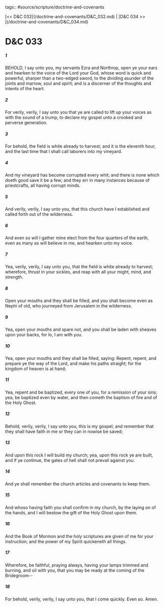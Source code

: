 tags:: #source/scripture/doctrine-and-covenants

[<< D&C 032[(/doctrine-and-covenants/D&C_032.md) | [D&C 034 >>[(/doctrine-and-covenants/D&C_034.md)

# D&C 033

##### 1

BEHOLD, I say unto you, my servants Ezra and Northrop, open ye your ears and hearken to the voice of the Lord your God, whose word is quick and powerful, sharper than a two-edged sword, to the dividing asunder of the joints and marrow, soul and spirit; and is a discerner of the thoughts and intents of the heart.

##### 2

For verily, verily, I say unto you that ye are called to lift up your voices as with the sound of a trump, to declare my gospel unto a crooked and perverse generation.

##### 3

For behold, the field is white already to harvest; and it is the eleventh hour, and the last time that I shall call laborers into my vineyard.

##### 4

And my vineyard has become corrupted every whit; and there is none which doeth good save it be a few; and they err in many instances because of priestcrafts, all having corrupt minds.

##### 5

And verily, verily, I say unto you, that this church have I established and called forth out of the wilderness.

##### 6

And even so will I gather mine elect from the four quarters of the earth, even as many as will believe in me, and hearken unto my voice.

##### 7

Yea, verily, verily, I say unto you, that the field is white already to harvest; wherefore, thrust in your sickles, and reap with all your might, mind, and strength.

##### 8

Open your mouths and they shall be filled, and you shall become even as Nephi of old, who journeyed from Jerusalem in the wilderness.

##### 9

Yea, open your mouths and spare not, and you shall be laden with sheaves upon your backs, for lo, I am with you.

##### 10

Yea, open your mouths and they shall be filled, saying: Repent, repent, and prepare ye the way of the Lord, and make his paths straight; for the kingdom of heaven is at hand;

##### 11

Yea, repent and be baptized, every one of you, for a remission of your sins; yea, be baptized even by water, and then cometh the baptism of fire and of the Holy Ghost.

##### 12

Behold, verily, verily, I say unto you, this is my gospel; and remember that they shall have faith in me or they can in nowise be saved;

##### 13

And upon this rock I will build my church; yea, upon this rock ye are built, and if ye continue, the gates of hell shall not prevail against you.

##### 14

And ye shall remember the church articles and covenants to keep them.

##### 15

And whoso having faith you shall confirm in my church, by the laying on of the hands, and I will bestow the gift of the Holy Ghost upon them.

##### 16

And the Book of Mormon and the holy scriptures are given of me for your instruction; and the power of my Spirit quickeneth all things.

##### 17

Wherefore, be faithful, praying always, having your lamps trimmed and burning, and oil with you, that you may be ready at the coming of the Bridegroom--

##### 18

For behold, verily, verily, I say unto you, that I come quickly. Even so. Amen.
